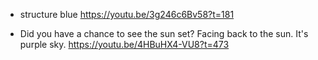 * structure blue
https://youtu.be/3g246c6Bv58?t=181


* Did you have a chance to see the sun set? Facing back to the sun. It's purple sky.
https://youtu.be/4HBuHX4-VU8?t=473
